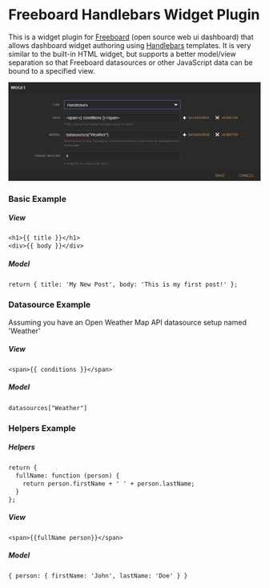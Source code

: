Freeboard Handlebars Widget Plugin
===================================

This is a widget plugin for [Freeboard](http://freeboard.io) (open source web ui dashboard) that allows dashboard widget authoring using [Handlebars](http://handlebarsjs.com) templates.  It is very similar to the built-in HTML widget, but supports a better model/view separation so that Freeboard datasources or other JavaScript data can be bound to a specified view.

![Screenshot](handlebars.PNG)


### Basic Example

##### View

```
<h1>{{ title }}</h1>
<div>{{ body }}</div>
```

##### Model

`return { title: 'My New Post', body: 'This is my first post!' };`


### Datasource Example

Assuming you have an Open Weather Map API datasource setup named 'Weather'

##### View

```
<span>{{ conditions }}</span>
```

##### Model

`datasources["Weather"]`



### Helpers Example

##### Helpers

```
return {
  fullName: function (person) {
    return person.firstName + ' ' + person.lastName;
  }
};
```

##### View

```
<span>{{fullName person}}</span>
```

##### Model

```
{ person: { firstName: 'John', lastName: 'Doe' } }
```